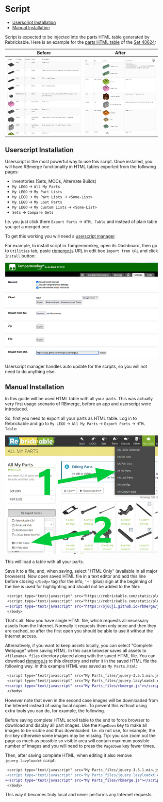 # Script

- [Userscript Installation](#userscript-installation)
- [Manual Installation](#manual-installation)

Script is expected to be injected into the parts HTML table generated by Rebrickable. Here is an example for the [parts HTML table](https://rebrickable.com/inventory/150310/parts/?format=table) of the [Set 40624](https://rebrickable.com/sets/40624-1/):

|Before|After|
|---|---|
|[![Original parts table](../images/set_40624_original.png)](../images/set_40624_original.png)|[![Merged parts table](../images/set_40624_merged.png)](../images/set_40624_merged.png)|

## Userscript Installation

Userscript is the most powerful way to use this script. Once installed, you will have RBmerge functionality in HTML tables exported from the following pages:
- Inventories (Sets, MOCs, Alternate Builds)
- `My LEGO` → `All My Parts`
- `My LEGO` → `My Part Lists`
- `My LEGO` → `My Part Lists` → `<Some-List>`
- `My LEGO` → `My Lost Parts`
- `My LEGO` → `My Custom Lists` → `<Some-List>`
- `Sets` → `Compare Sets`

I.e. you just click there `Export Parts` → `HTML Table` and instead of plain table you get a merged one.

To get this working you will need a [userscript manager](https://en.wikipedia.org/wiki/Userscript_manager).

For example, to install script in Tampermonkey, open its Dashboard, then go to `Utilities` tab, paste [rbmerge.js](../js/rbmerge.js) URL in edit box `Import from URL` and click `Install` button:

![How to install script in Tampermonkey](../images/script_install_tampermonkey.png)

Userscript manager handles auto update for the scripts, so you will not need to do anything else.

## Manual Installation

In this guide will be used HTML table with all your parts. This was actually very first usage scenario of RBmerge, before an app and userscript were introduced.

So, first you need to export all your parts as HTML table. Log in to Rebrickable and go to `My LEGO` → `All My Parts` → `Export Parts` → `HTML Table`:

![How to export all parts as HTML table](../images/export_all_parts.png)

This will load a table with all your parts.

Save it to a file, and, when saving, select "HTML Only" (available in all major browsers). Now open saved HTML file in a text editor and add this line before closing `</body>` tag (for the info, `'+'` (plus) sign at the beginning of the line is used for highlighting and should not be added to the file):

```diff
 <script type="text/javascript" src="https://rebrickable.com/static/plugins/jquery/jquery-3.5.1.min.js"></script>
 <script type="text/javascript" src="https://rebrickable.com/static/plugins/lazyload/jquery.lazyloadxt.extra.min.js"></script>
+<script type="text/javascript" src="https://ojuuji.github.io/rbmerge/js/rbmerge.js"></script>
 </body>
```

That's all. Now you have single HTML file, which requests all necessary assets from the Internet. Normally it requests them only once and then they are cached, so after the first open you should be able to use it without the Internet access.

Alternatively, if you want to keep assets locally, you can select "Complete Webpage" when saving HTML. In this case browser saves all assets to `<filename>_files` directory placed along with the saved HTML file. You can download [rbmerge.js](../js/rbmerge.js) to this directory and refer it in the saved HTML file the following way. In this example HTML was saved as `My Parts.html`:

```diff
 <script type="text/javascript" src="My Parts_files/jquery-3.5.1.min.js"></script>
 <script type="text/javascript" src="My Parts_files/jquery.lazyloadxt.extra.min.js"></script>
+<script type="text/javascript" src="My Parts_files/rbmerge.js"></script>
 </body>
```

However note that even in the second case images will be downloaded from the Internet instead of using local copies. To prevent this without using extra tools you can do, for example, the following.

Before saving complete HTML scroll table to the end to force browser to download and display all part images. Use the `PageDown` key to make all images to be visible and thus downloaded. I.e. do not use, for example, the `End` key otherwise some images may be missing. Tip: you can zoom out the page as much as possible so visible area will contain maximum possible number of images and you will need to press the `PageDown` key fewer times.

Then, after saving complete HTML, when editing it also remove `jquery.lazyloadxt` script:

```diff
 <script type="text/javascript" src="My Parts_files/jquery-3.5.1.min.js"></script>
-<script type="text/javascript" src="My Parts_files/jquery.lazyloadxt.extra.min.js"></script>
+<script type="text/javascript" src="My Parts_files/rbmerge.js"></script>
 </body>
```

This way it becomes truly local and never performs any Internet requests.
